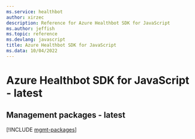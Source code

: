 ```yaml
---
ms.service: healthbot
author: xirzec
description: Reference for Azure Healthbot SDK for JavaScript
ms.author: jeffish
ms.topic: reference
ms.devlang: javascript
title: Azure Healthbot SDK for JavaScript
ms.data: 10/04/2022
---
```

# Azure Healthbot SDK for JavaScript - latest

## Management packages - latest
[!INCLUDE [mgmt-packages](healthbot-mgmt-index.md)]